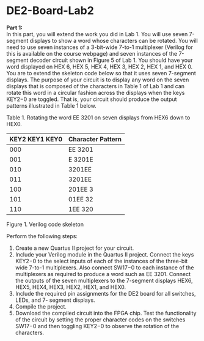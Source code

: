 # DE2-Board-Lab2
**Part 1:**  
In this part, you will extend the work you did in Lab 1. You will use seven 7-segment displays to show a word whose characters can be rotated. You will need to use seven instances of a 3-bit-wide 7-to-1 multiplexer (Verilog for this is available on the course webpage) and seven instances of the 7-segment decoder circuit shown in Figure 5 of Lab 1. You should have your word displayed on HEX 6, HEX 5, HEX 4, HEX 3, HEX 2, HEX 1, and HEX 0.  
You are to extend the skeleton code below so that it uses seven 7-segment displays. The purpose of your circuit is to display any word on the seven displays that is composed of the characters in Table 1 of Lab 1 and can rotate this word in a circular fashion across the displays when the keys KEY2−0 are toggled. That is, your circuit should produce the output patterns illustrated in Table 1 below.  

Table 1. Rotating the word EE 3201 on seven displays from HEX6 down to HEX0.  

| KEY2 KEY1 KEY0  | Character Pattern |
| ------------- | ------------- |
| 000  | EE 3201 |
| 001  | E 3201E |
| 010  | 3201EE |
| 011  | 3201EE |
| 100  | 201EE 3 |
| 101  | 01EE 32 |
| 110  | 1EE 320 |


Figure 1. Verilog code skeleton  

Perform the following steps:
  1. Create a new Quartus II project for your circuit.  
  2. Include your Verilog module in the Quartus II project. Connect the keys KEY2−0 to the select inputs of each of the instances of the three-bit wide 7-to-1 multiplexers. Also connect SW17−0 to each instance of the multiplexers as required to produce a word such as EE 3201. Connect the outputs of the seven multiplexers to the 7-segment displays HEX6, HEX5, HEX4, HEX3, HEX2, HEX1, and HEX0.  
  3. Include the required pin assignments for the DE2 board for all switches, LEDs, and 7- segment displays.  
  4. Compile the project.  
  5. Download the compiled circuit into the FPGA chip. Test the functionality of the circuit by setting the proper character codes on the switches SW17−0 and then toggling KEY2−0 to observe the rotation of the characters.  
